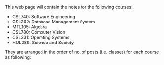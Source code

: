 This web page will contain the notes for the following courses:
- CSL740: Software Engineering
- CSL362: Database Management System
- MTL105: Algebra
- CSL780: Computer Vision
- CSL331: Operating Systems
- HUL289: Science and Society

They are arranged in the order of no. of posts (i.e. classes) for each course as following:
